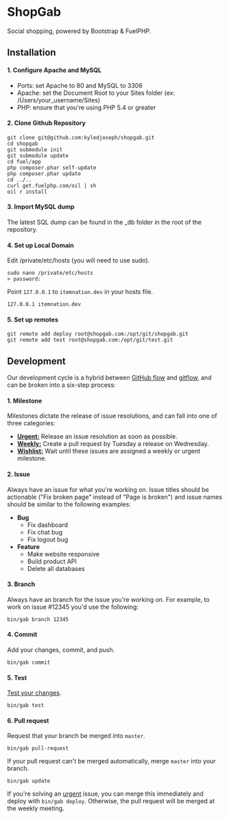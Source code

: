 # ShopGab

Social shopping, powered by Bootstrap & FuelPHP.

## Installation

#### 1. Configure Apache and MySQL

* Ports: set Apache to 80 and MySQL to 3306
* Apache: set the Document Root to your Sites folder (ex: /Users/your_username/Sites)
* PHP: ensure that you're using PHP 5.4 or greater

#### 2. Clone Github Repository

```
git clone git@github.com:kyledjoseph/shopgab.git
cd shopgab
git submodule init
git submodule update
cd fuel/app
php composer.phar self-update
php composer.phar update
cd ../..
curl get.fuelphp.com/oil | sh
oil r install
```

#### 3. Import MySQL dump

The latest SQL dump can be found in the _db folder in the root of the repository.

#### 4. Set up Local Domain

Edit /private/etc/hosts (you will need to use sudo).

    sudo nano /private/etc/hosts
    > password:

Point `127.0.0.1` to `itemnation.dev` in your hosts file.

    127.0.0.1 itemnation.dev
    
#### 5. Set up remotes

```
git remote add deploy root@shopgab.com:/opt/git/shopgab.git
git remote add test root@shopgab.com:/opt/git/test.git
```

## Development

Our development cycle is a hybrid between [GitHub flow](http://scottchacon.com/2011/08/31/github-flow.html) and [gitflow](http://nvie.com/posts/a-successful-git-branching-model/), and can be broken into a six-step process:

#### 1. Milestone

Milestones dictate the release of issue resolutions, and can fall into one of three categories:

* **[Urgent:](https://github.com/kyledjoseph/itemnation/issues?milestone=20)** Release an issue resolution as soon as possible.
* **[Weekly:](https://github.com/kyledjoseph/shopgab/issues/milestones)** Create a pull request by Tuesday a release on Wednesday.
* **[Wishlist:](https://github.com/kyledjoseph/shopgab/issues?milestone=9&state=open)** Wait until these issues are assigned a weekly or urgent milestone.

#### 2. Issue

Always have an issue for what you're working on. Issue titles should be actionable ("Fix broken page" instead of "Page is broken") and issue names should be similar to the following examples:

* **Bug**
  * Fix dashboard
  * Fix chat bug
  * Fix logout bug
* **Feature**
  * Make website responsive
  * Build product API
  * Delete all databases

#### 3. Branch

Always have an branch for the issue you're working on. For example, to work on issue #12345 you'd use the following:

```
bin/gab branch 12345
```

#### 4. Commit

Add your changes, commit, and push.

```
bin/gab commit
```

#### 5. Test

[Test your changes](http://test.shopgab.com/).

```
bin/gab test
```

#### 6. Pull request

Request that your branch be merged into `master`.

```
bin/gab pull-request
```

If your pull request can't be merged automatically, merge `master` into your branch.

```
bin/gab update
```

If you're solving an [urgent](https://github.com/kyledjoseph/itemnation/issues?milestone=20) issue, you can merge this immediately and deploy with `bin/gab deploy`. Otherwise, the pull request will be merged at the weekly meeting.